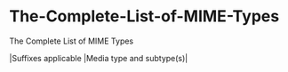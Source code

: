 # The-Complete-List-of-MIME-Types
The Complete List of MIME Types

|Suffixes applicable |Media type and subtype(s)|
